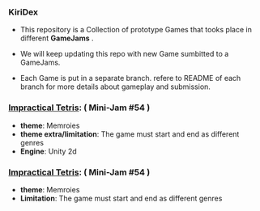 ### KiriDex
- This repository is a Collection of prototype Games that tooks place in different **GameJams** .

- We will keep updating this repo with new Game sumbitted to a GameJams.

- Each Game is put in a separate branch. refere to README of each branch for more details about gameplay and submission.
 
 ### [Impractical Tetris](https://github.com/theVoidZ/KiriDex/tree/impractical-tetris "Impractical Tetris"): ( Mini-Jam #54 )
 - **theme**: Memroies
 - **theme extra/limitation**: The game must start and end as different genres
 - **Engine**: Unity 2d
 
### [Impractical Tetris](https://github.com/theVoidZ/KiriDex/tree/impractical-tetris "Impractical Tetris"): ( Mini-Jam #54 )
 - **theme**: Memroies
 - **Limitation**: The game must start and end as different genres
 
